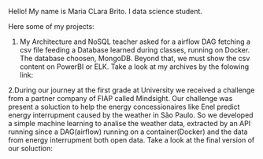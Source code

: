 Hello!
My name is Maria CLara Brito. I data science student.

Here some of my projects:

1. My Architecture and NoSQL teacher asked for a airflow DAG fetching a csv file feeding a Database learned during classes, running on Docker. The database choosen, MongoDB. Beyond that, we must show the csv content on PowerBI or ELK.
    Take a look at my archives by the folowing link: 


2.During our journey at the first grade at University we received a challenge from a partner company of FIAP called Mindsight. Our challenge was present a soluction to help the energy concessionaires like Enel predict energy interrupment caused by the weather in São Paulo.
So we developed a simple machine learning to analise the weather data, extracted by an API running since a DAG(airflow) running on a container(Docker) and the data from energy interrupment both open data.
Take a look at the final version of our soluction:

<!---
MARIACLARACFBRITO/MARIACLARACFBRITO is a ✨ special ✨ repository because its `README.md` (this file) appears on your GitHub profile.
You can click the Preview link to take a look at your changes.
--->
